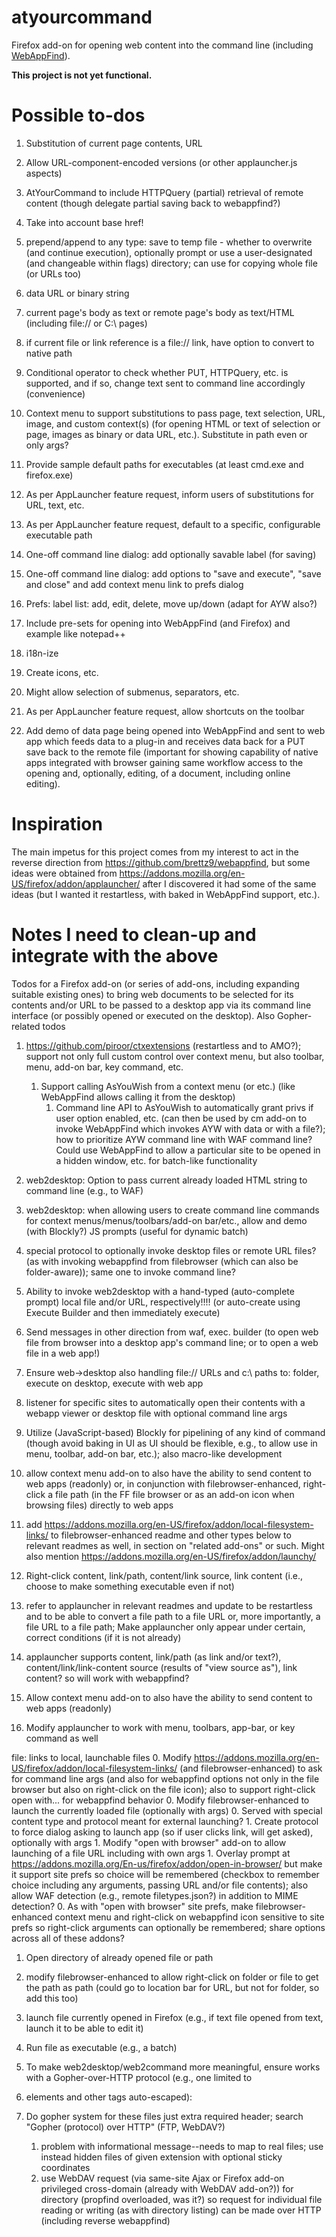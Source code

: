 # atyourcommand

Firefox add-on for opening web content into the command line (including [WebAppFind](https://github.com/brettz9/webappfind)).

**This project is not yet functional.**

# Possible to-dos

1. Substitution of current page contents, URL
0. Allow URL-component-encoded versions (or other applauncher.js aspects)
0. AtYourCommand to include HTTPQuery (partial) retrieval of remote content (though delegate partial saving back to webappfind?)
0. Take into account base href!
0. prepend/append to any type: save to temp file - whether to overwrite (and continue execution), optionally prompt or use a user-designated (and changeable within flags) directory; can use for copying whole file (or URLs too)
0. data URL or binary string
0. current page's body as text or remote page's body as text/HTML (including file:// or C:\ pages)
0. if current file or link reference is a file:// link, have option to convert to native path
0. Conditional operator to check whether PUT, HTTPQuery, etc. is supported, and if so, change text sent to command line accordingly (convenience)
1. Context menu to support substitutions to pass page, text selection, URL, image, and custom
context(s) (for opening HTML or text of selection or page, images as binary or data URL,
etc.). Substitute in path even or only args?
1. Provide sample default paths for executables (at least cmd.exe and firefox.exe)
1. As per AppLauncher feature request, inform users of substitutions for URL, text, etc.
1. As per AppLauncher feature request, default to a specific, configurable executable path

1. One-off command line dialog: add optionally savable label (for saving)
1. One-off command line dialog: add options to "save and execute", "save and close" and add context menu link to prefs dialog
1. Prefs: label list: add, edit, delete, move up/down (adapt for AYW also?)
1. Include pre-sets for opening into WebAppFind (and Firefox) and example like notepad++
1. i18n-ize
1. Create icons, etc.
1. Might allow selection of submenus, separators, etc.
1. As per AppLauncher feature request, allow shortcuts on the toolbar
1. Add demo of data page being opened into WebAppFind and sent to web app
which feeds data to a plug-in and receives data back for a PUT save back to
the remote file (important for showing capability of native apps integrated
with browser gaining same workflow access to the opening and, optionally,
editing, of a document, including online editing).

# Inspiration

The main impetus for this project comes from my interest to act in the
reverse direction from <https://github.com/brettz9/webappfind>, but some
ideas were obtained from <https://addons.mozilla.org/en-US/firefox/addon/applauncher/>
after I discovered it had some of the same ideas (but I wanted it restartless,
with baked in WebAppFind support, etc.).

# Notes I need to clean-up and integrate with the above

Todos for a Firefox add-on (or series of add-ons, including expanding suitable existing ones) to
bring web documents to be selected for its contents and/or URL to be passed to a desktop app
via its command line interface (or possibly opened or executed on the desktop). Also Gopher-related todos

1. https://github.com/piroor/ctxextensions (restartless and to AMO?); support not only full custom control over context menu, but also toolbar, menu, add-on bar, key command, etc.
    1. Support calling AsYouWish from a context menu (or etc.) (like WebAppFind allows calling it from the desktop)
        1. Command line API to AsYouWish to automatically grant privs if user option enabled, etc. (can then be used by cm add-on to invoke WebAppFind which invokes AYW with data or with a file?); how to prioritize AYW command line with WAF command line? Could use WebAppFind to allow a particular site to be opened in a hidden window, etc. for batch-like functionality
0. web2desktop: Option to pass current already loaded HTML string to command line (e.g., to WAF)
0. web2desktop: when allowing users to create command line commands for context menus/menus/toolbars/add-on bar/etc., allow and demo (with Blockly?) JS prompts (useful for dynamic batch)
1. special protocol to optionally invoke desktop files or remote URL files? (as with invoking webappfind from filebrowser (which can also be folder-aware)); same one to invoke command line?
1. Ability to invoke web2desktop with a hand-typed (auto-complete prompt) local file and/or URL, respectively!!!! (or auto-create using Execute Builder and then immediately execute)
1. Send messages in other direction from waf, exec. builder (to open web file from browser into a desktop app's command line; or to open a web file in a web app!)
1. Ensure web->desktop also handling file:// URLs and c:\ paths to: folder, execute on desktop, execute with web app
1. listener for specific sites to automatically open their contents with a webapp viewer or desktop file with optional command line args
1. Utilize (JavaScript-based) Blockly for pipelining of any kind of command (though avoid baking in UI as UI should be flexible, e.g., to allow use in menu, toolbar, add-on bar, etc.); also macro-like development

0. allow context menu add-on to also have the ability to send content to web apps (readonly) or, in conjunction with filebrowser-enhanced, right-click a file path (in the FF file browser or as an add-on icon when browsing files) directly to web apps

0. add https://addons.mozilla.org/en-US/firefox/addon/local-filesystem-links/ to filebrowser-enhanced readme and other types below to relevant readmes as well, in section on "related add-ons" or such. Might also mention https://addons.mozilla.org/en-US/firefox/addon/launchy/

1. Right-click content, link/path, content/link source, link content (i.e., choose to make something executable even if not)
1. refer to applauncher in relevant readmes and update to be restartless and to be able to convert a file path to a file URL or, more importantly, a file URL to a file path;  Make applauncher only appear under certain, correct conditions (if it is not already)
1. applauncher supports content, link/path (as link and/or text?), content/link/link-content source (results of "view source as"), link content? so will work with webappfind?
1. Allow context menu add-on to also have the ability to send content to web apps (readonly)
1. Modify applauncher to work with menu, toolbars, app-bar, or key command as well

file: links to local, launchable files
0. Modify https://addons.mozilla.org/en-US/firefox/addon/local-filesystem-links/ (and filebrowser-enhanced) to ask for command line args (and also for webappfind options not only in the file browser but also on right-click on the file icon); also to support right-click open with... for webappfind behavior
0. Modify filebrowser-enhanced to launch the currently loaded file (optionally with args)
0. Served with special content type and protocol meant for external launching?
    1. Create protocol to force dialog asking to launch app (so if user clicks link, will get asked), optionally with args
    1. Modify "open with browser" add-on to allow launching of a file URL including with own args
        1. Overlay prompt at https://addons.mozilla.org/En-us/firefox/addon/open-in-browser/ but make it support site prefs
		so choice will be remembered (checkbox to remember choice including any arguments, passing URL and/or file contents);
		also allow WAF detection (e.g., remote filetypes.json?) in addition to MIME detection?
0. As with "open with browser" site prefs, make filebrowser-enhanced context menu and right-click on webappfind icon sensitive to site prefs so right-click arguments can optionally be remembered; share options across all of these addons?

1. Open directory of already opened file or path
1. modify filebrowser-enhanced to allow right-click on folder or file to get the path as path (could go to location bar for URL, but not for folder, so add this too)

1. launch file currently opened in Firefox (e.g., if text file opened from text, launch it to be able to edit it)
1. Run file as executable (e.g., a batch)

1. To make web2desktop/web2command more meaningful, ensure works with a Gopher-over-HTTP protocol (e.g., one limited to <li> elements and other tags auto-escaped):
1. Do gopher system for these files just extra required header; search "Gopher (protocol) over HTTP" (FTP, WebDAV?)
    1. problem with informational message--needs to map to real files; use instead hidden files of given extension with optional sticky coordinates
    1. use WebDAV request (via same-site Ajax or Firefox add-on privileged cross-domain (already with WebDAV add-on?)) for directory (propfind overloaded, was it?) so request for individual file reading or writing (as with directory listing) can be made over HTTP (including reverse webappfind)
